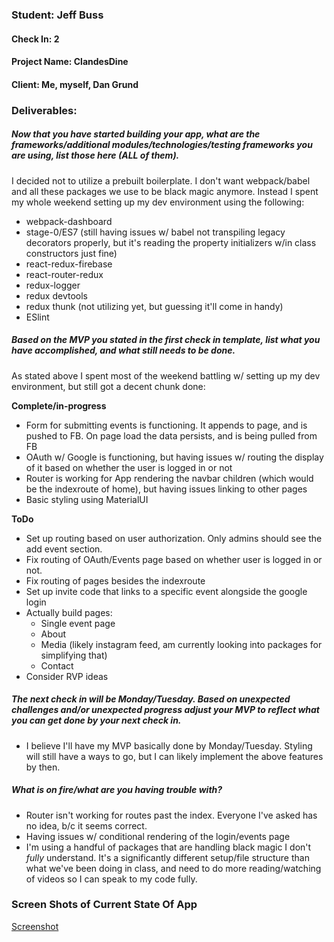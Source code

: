 ### Student: Jeff Buss

#### Check In: 2

#### Project Name: ClandesDine

#### Client: Me, myself, Dan Grund

### Deliverables:  

##### Now that you have started building your app, what are the frameworks/additional modules/technologies/testing frameworks you are using, list those here (ALL of them). 

I decided not to utilize a prebuilt boilerplate. I don't want webpack/babel and all these packages we use to be black magic anymore. Instead I spent my whole weekend setting up my dev environment using the following:
 
*  webpack-dashboard
*  stage-0/ES7 (still having issues w/ babel not transpiling legacy decorators properly, but it's reading the property initializers w/in class constructors just fine)
*  react-redux-firebase
*  react-router-redux
*  redux-logger
*  redux devtools
*  redux thunk (not utilizing yet, but guessing it'll come in handy)
*  ESlint

##### Based on the MVP you stated in the first check in template, list what you have accomplished, and what still needs to be done.

As stated above I spent most of the weekend battling w/ setting up my dev environment, but still got a decent chunk done:

**Complete/in-progress**

* Form for submitting events is functioning. It appends to page, and is pushed to FB. On page load the data persists, and is being pulled from FB
* OAuth w/ Google is functioning, but having issues w/ routing the display of it based on whether the user is logged in or not
* Router is working for App rendering the navbar children (which would be the indexroute of home), but having issues linking to other pages
* Basic styling using MaterialUI

**ToDo**

* Set up routing based on user authorization. Only admins should see the add event section.
* Fix routing of OAuth/Events page based on whether user is logged in or not.
* Fix routing of pages besides the indexroute
* Set up invite code that links to a specific event alongside the google login
* Actually build pages:
	* Single event page
	* About
	* Media (likely instagram feed, am currently looking into packages for simplifying that)
	* Contact
* Consider RVP ideas

##### The next check in will be Monday/Tuesday. Based on unexpected challenges and/or unexpected progress adjust your MVP to reflect what you can get done by your next check in.  

* I believe I'll have my MVP basically done by Monday/Tuesday. Styling will still have a ways to go, but I can likely implement the above features by then.

##### What is on fire/what are you having trouble with?

* Router isn't working for routes past the index. Everyone I've asked has no idea, b/c it seems correct.
* Having issues w/ conditional rendering of the login/events page
* I'm using a handful of packages that are handling black magic I don't *fully* understand. It's a significantly different setup/file structure than what we've been doing in class, and need to do more reading/watching of videos so I can speak to my code fully.

### Screen Shots of Current State Of App  

[Screenshot](https://gyazo.com/72a77674078dc5c07c8eb4c0e644c5e7)
